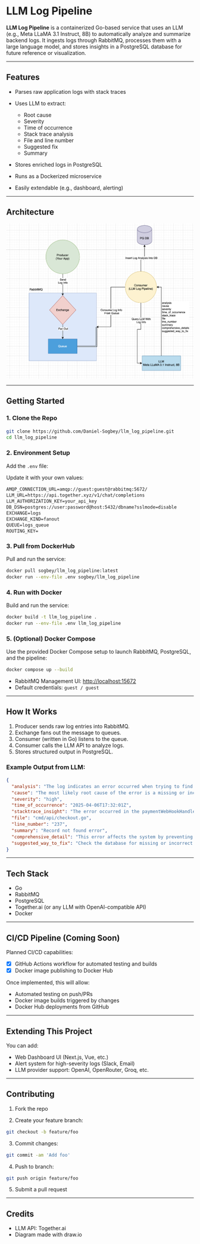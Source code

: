 # LLM Log Pipeline

**LLM Log Pipeline** is a containerized Go-based service that uses an LLM (e.g., Meta LLaMA 3.1 Instruct, 8B) to automatically analyze and summarize backend logs. It ingests logs through RabbitMQ, processes them with a large language model, and stores insights in a PostgreSQL database for future reference or visualization.

---

##  Features

* Parses raw application logs with stack traces
* Uses LLM to extract:

    * Root cause
    * Severity
    * Time of occurrence
    * Stack trace analysis
    * File and line number
    * Suggested fix
    * Summary
* Stores enriched logs in PostgreSQL
* Runs as a Dockerized microservice
* Easily extendable (e.g., dashboard, alerting)

---

##  Architecture

![Architecture](./docs/llm_log_pipeline_architecture_diagram.png)

---

##  Getting Started

### 1. Clone the Repo

```bash
git clone https://github.com/Daniel-Sogbey/llm_log_pipeline.git
cd llm_log_pipeline
```

### 2. Environment Setup

Add the `.env` file:

Update it with your own values:

```env
AMQP_CONNECTION_URL=amqp://guest:guest@rabbitmq:5672/
LLM_URL=https://api.together.xyz/v1/chat/completions
LLM_AUTHORIZATION_KEY=your_api_key
DB_DSN=postgres://user:password@host:5432/dbname?sslmode=disable
EXCHANGE=logs
EXCHANGE_KIND=fanout
QUEUE=logs_queue
ROUTING_KEY=
```

### 3.  Pull from DockerHub

Pull and run the service:

```bash
docker pull sogbey/llm_log_pipeline:latest
docker run --env-file .env sogbey/llm_log_pipeline
```


### 4.  Run with Docker

Build and run the service:

```bash
docker build -t llm_log_pipeline .
docker run --env-file .env llm_log_pipeline
```

### 5. (Optional) Docker Compose

Use the provided Docker Compose setup to launch RabbitMQ, PostgreSQL, and the pipeline:

```bash
docker compose up --build
```

* RabbitMQ Management UI: [http://localhost:15672](http://localhost:15672)
* Default credentials: `guest / guest`

---

## How It Works

1. Producer sends raw log entries into RabbitMQ.
2. Exchange fans out the message to queues.
3. Consumer (written in Go) listens to the queue.
4. Consumer calls the LLM API to analyze logs.
5. Stores structured output in PostgreSQL.


### Example Output from LLM:

```json
{
  "analysis": "The log indicates an error occurred when trying to find a record, resulting in a server error.",
  "cause": "The most likely root cause of the error is a missing or incorrect record in the database.",
  "severity": "high",
  "time_of_occurrence": "2025-04-06T17:32:01Z",
  "stacktrace_insight": "The error occurred in the paymentWebHookHandler function in the checkout package.",
  "file": "cmd/api/checkout.go",
  "line_number": "237",
  "summary": "Record not found error",
  "comprehensive_detail": "This error affects the system by preventing the payment webhook handler from functioning correctly, resulting in failed payment processing. From a user's perspective, this may cause payment failures or errors when attempting to process payments. The system will need to handle this error and provide a suitable response to the user.",
  "suggested_way_to_fix": "Check the database for missing or incorrect records, and ensure that the payment webhook handler is correctly configured to handle record not found errors."
}
```


---

## Tech Stack

* Go
* RabbitMQ
* PostgreSQL
* Together.ai (or any LLM with OpenAI-compatible API)
* Docker

---

## CI/CD Pipeline (Coming Soon)

Planned CI/CD capabilities:

* [x] GitHub Actions workflow for automated testing and builds
* [x] Docker image publishing to Docker Hub

Once implemented, this will allow:

* Automated testing on push/PRs
* Docker image builds triggered by changes
* Docker Hub deployments from GitHub

---

##  Extending This Project

You can add:

*  Web Dashboard UI (Next.js, Vue, etc.)
* Alert system for high-severity logs (Slack, Email)
* LLM provider support: OpenAI, OpenRouter, Groq, etc.

---

## Contributing

1. Fork the repo

2. Create your feature branch:

```bash
git checkout -b feature/foo
```

3. Commit changes:

```bash
git commit -am 'Add foo'
```

4. Push to branch:

```bash
git push origin feature/foo
```

5. Submit a pull request

---

##  Credits

* LLM API: Together.ai
* Diagram made with draw\.io
